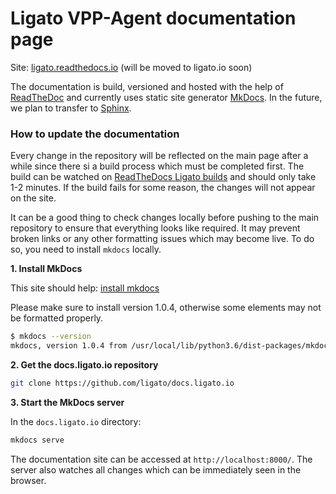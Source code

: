 # Ligato VPP-Agent documentation page

Site: [ligato.readthedocs.io](https://ligato.readthedocs.io/en/latest/) (will be moved to ligato.io soon)

The documentation is build, versioned and hosted with the help of [ReadTheDoc](https://readthedocs.org/) and currently uses static site generator [MkDocs](https://www.mkdocs.org/). In the future, we plan to transfer to [Sphinx](http://www.sphinx-doc.org/en/master/).

### How to update the documentation

Every change in the repository will be reflected on the main page after a while since there si a build process which must be completed first. The build can be watched on [ReadTheDocs Ligato builds](https://readthedocs.org/projects/ligato/builds/) and should only take 1-2 minutes. If the build fails for some reason, the changes will not appear on the site.

It can be a good thing to check changes locally before pushing to the main repository to ensure that everything looks like required. It may prevent broken links or any other formatting issues which may become live. To do so, you need to install `mkdocs` locally.

**1. Install MkDocs**

This site should help: [install mkdocs](https://www.mkdocs.org/#installation)

Please make sure to install version 1.0.4, otherwise some elements may not be formatted properly.
```bash
$ mkdocs --version
mkdocs, version 1.0.4 from /usr/local/lib/python3.6/dist-packages/mkdocs (Python 3.6)
```

**2. Get the docs.ligato.io repository**

```bash
git clone https://github.com/ligato/docs.ligato.io
``` 

**3. Start the MkDocs server**

In the `docs.ligato.io` directory:

```bash
mkdocs serve
```

The documentation site can be accessed at `http://localhost:8000/`. The server also watches all changes which can be immediately seen in the browser.







